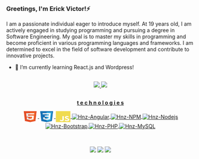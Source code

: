 ### Greetings, I'm Erick Victor!⚡

I am a passionate individual eager to introduce myself. At 19 years old, I am actively engaged in studying programming and pursuing a degree in Software Engineering. My goal is to master my skills in programming and become proficient in various programming languages and frameworks. I am determined to excel in the field of software development and contribute to innovative projects.

- 🌱 I’m currently learning React.js and Wordpress!

##
<div align="center">
  <a href="https://github.com/hHanzou">
  <img height="180em" src="https://github-readme-stats.vercel.app/api?username=hHanzou&show_icons=true&theme=transparent&include_all_commits=true&count_private=true"/>
  <img height="180em" src="https://github-readme-stats.vercel.app/api/top-langs/?username=hHanzou&layout=compact&langs_count=7&theme=transparent"/>
</div>

##
<div align="center">
  <p><strong>t e c h n o l o g i e s </strong></p>
  <div style="display: inline_block" align="center">
    <img align="center" alt="Hnz-HTML" height="30" width="40" src="https://raw.githubusercontent.com/devicons/devicon/master/icons/html5/html5-original.svg">
    <img align="center" alt="Hnz-CSS" height="30" width="40" src="https://raw.githubusercontent.com/devicons/devicon/master/icons/css3/css3-original.svg">
    <img align="center" alt="Hnz-Js" height="30" width="40" src="https://raw.githubusercontent.com/devicons/devicon/master/icons/javascript/javascript-plain.svg">
    <img align="center" alt="Hnz-Angular" height="30" width="40" src="https://cdn.jsdelivr.net/gh/devicons/devicon/icons/angularjs/angularjs-plain.svg" />
    <img align="center" alt="Hnz-NPM" height="30" width="40" src="https://cdn.jsdelivr.net/gh/devicons/devicon/icons/npm/npm-original-wordmark.svg" />
    <img align="center" alt="Hnz-Nodejs" height="30" width="40" src="https://cdn.jsdelivr.net/gh/devicons/devicon/icons/nodejs/nodejs-original.svg" />
    <img align="center" alt="Hnz-Bootstrap" height="30" width="40" src="https://cdn.jsdelivr.net/gh/devicons/devicon/icons/bootstrap/bootstrap-original.svg">
    <img align="center" alt="Hnz-PHP" height="30" width="40" src="https://cdn.jsdelivr.net/gh/devicons/devicon/icons/php/php-plain.svg"> 
    <img align="center" alt="Hnz-MySQL" height="30" width="40" src="https://cdn.jsdelivr.net/gh/devicons/devicon/icons/mysql/mysql-original-wordmark.svg">
  </div>
</div>

##
<div align="center"><br>
  <a href="https://www.linkedin.com/in/erickvso" target="_blank"><img src="https://img.shields.io/badge/-LinkedIn-%230077B5?style=for-the-badge&logo=linkedin&logoColor=white" target="_blank"></a>
  <a href="mailto:erickvictor1404@gmail.com"><img src="https://img.shields.io/badge/-Gmail-%23333?style=for-the-badge&logo=gmail&logoColor=white" target="_blank"></a>
  <a href="https://wa.me/5541997637517" target="_blank"><img src="https://img.shields.io/badge/WhatsApp-25D366?style=for-the-badge&logo=whatsapp&logoColor=white" target="_blank"></a>
</div>
